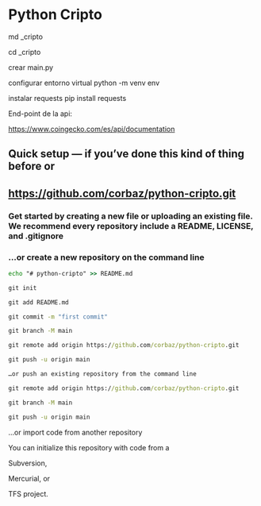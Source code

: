 # Python Cripto

md \_cripto

cd \_cripto

crear main.py

configurar entorno virtual
python -m venv env

instalar requests
pip install requests

End-point de la api:

<https://www.coingecko.com/es/api/documentation>

## Quick setup — if you’ve done this kind of thing before or

## https://github.com/corbaz/python-cripto.git

### Get started by creating a new file or uploading an existing file. We recommend every repository include a README, LICENSE, and .gitignore

### …or create a new repository on the command line

```cmd
echo "# python-cripto" >> README.md

git init

git add README.md

git commit -m "first commit"

git branch -M main

git remote add origin https://github.com/corbaz/python-cripto.git

git push -u origin main
```

```cmd
…or push an existing repository from the command line

git remote add origin https://github.com/corbaz/python-cripto.git

git branch -M main

git push -u origin main
```

…or import code from another repository

You can initialize this repository with code from a

Subversion,

Mercurial, or

TFS project.
